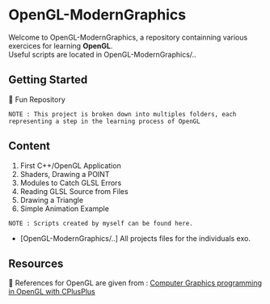 # OpenGL-ModernGraphics

Welcome to OpenGL-ModernGraphics, a repository containning various exercices for learning __OpenGL__.</br>
Useful scripts are located in OpenGL-ModernGraphics/..

## Getting Started

👾 Fun Repository

```
NOTE : This project is broken down into multiples folders, each representing a step in the learning process of OpenGL
```

## Content

1.  First C++/OpenGL Application
2.  Shaders, Drawing a POINT
3.  Modules to Catch GLSL Errors
4.  Reading GLSL Source from Files
5.  Drawing a Triangle
6.  Simple Animation Example

```
NOTE : Scripts created by myself can be found here.
```

* [OpenGL-ModernGraphics/..] All projects files for the individuals exo.

## Resources

💬 References for OpenGL are given from : [Computer Graphics programming in OpenGL with CPlusPlus]()
